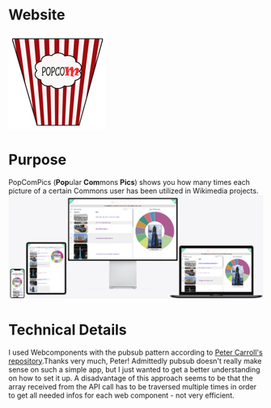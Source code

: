 # Website
[![Favicon](img/android-chrome-192x192.png)](https://rene78.github.io/PopComPics/)

# Purpose
PopComPics (**Pop**ular **Com**mons **Pics**) shows you how many times each picture of a certain Commons user has been utilized in Wikimedia projects.
![Picture of App][screenshot]

[screenshot]: img/mockup.png "Picture of the App"

# Technical Details
I used Webcomponents with the pubsub pattern according to [Peter Carroll's repository](https://github.com/petercz1/todo_no_frameworks).Thanks very much, Peter! Admittedly pubsub doesn't really make sense on such a simple app, but I just wanted to get a better understanding on how to set it up. A disadvantage of this approach seems to be that the array received from the API call has to be traversed multiple times in order to get all needed infos for each web component - not very efficient.